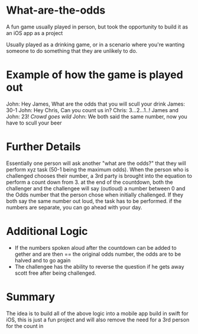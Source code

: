 # What-are-the-odds
A fun game usually played in person, but took the opportunity to build it as an iOS app as a project

Usually played as a drinking game, or in a scenario where you're wanting someone to do something that they are unlikely to do.

# Example of how the game is played out
John: Hey James, What are the odds that you will scull your drink
James: 30-1
John: Hey Chris, Can you count us in?
Chris: 3...2...1..!
James and John: 23!
*Crowd goes wild*
John: We both said the same number, now you have to scull your beer

# Further Details
Essentially one person will ask another "what are the odds?" that they will perform xyz task (50-1 being the maximum odds). When the person who is challenged chooses their number, a 3rd party is brought into the equation to perform a count down from 3. at the end of the countdown, both the challenger and the challengee will say (outloud) a number between 0 and the Odds number that the person chose when initially challenged. If they both say the same number out loud, the task has to be performed. if the numbers are separate, you can go ahead with your day.

# Additional Logic
- If the numbers spoken aloud after the countdown can be added to gether and are then == the original odds number, the odds are to be halved and to go again
- The challengee has the ability to reverse the question if he gets away scott free after being challenged.

# Summary
The idea is to build all of the above logic into a mobile app build in swift for iOS, this is just a fun project and will also remove the need for a 3rd person for the count in
